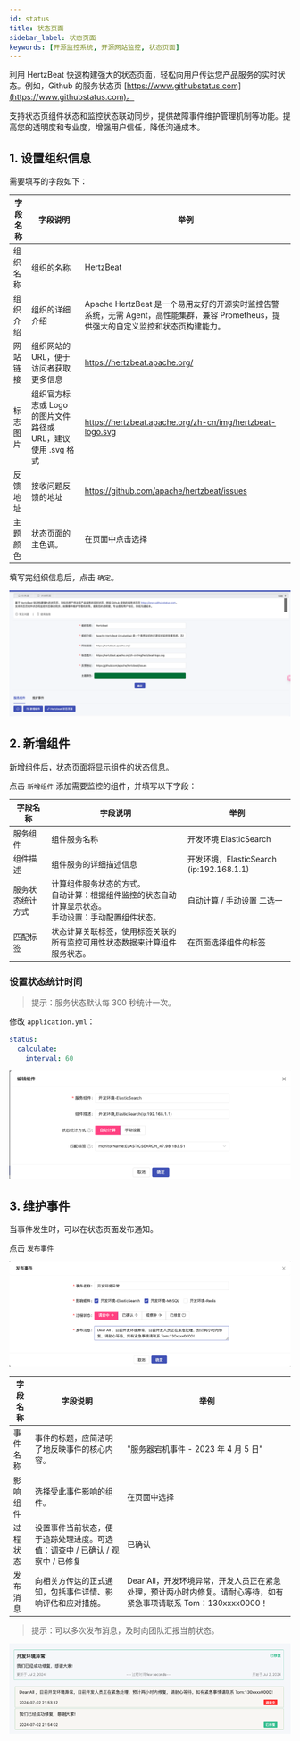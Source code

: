 ```yaml
---
id: status  
title: 状态页面  
sidebar_label: 状态页面  
keywords: [开源监控系统, 开源网站监控, 状态页面]
---
```


利用 HertzBeat 快速构建强大的状态页面，轻松向用户传达您产品服务的实时状态。例如，Github 的服务状态页 [https://www.githubstatus.com](https://www.githubstatus.com)。

支持状态页组件状态和监控状态联动同步，提供故障事件维护管理机制等功能。提高您的透明度和专业度，增强用户信任，降低沟通成本。

## 1. 设置组织信息

需要填写的字段如下：

| 字段名称 |                  字段说明                  |                                                举例                                                 |
|------|----------------------------------------|---------------------------------------------------------------------------------------------------|
| 组织名称 | 组织的名称                                  | HertzBeat                                                                                         |
| 组织介绍 | 组织的详细介绍                                | Apache HertzBeat 是一个易用友好的开源实时监控告警系统，无需 Agent，高性能集群，兼容 Prometheus，提供强大的自定义监控和状态页构建能力。 |
| 网站链接 | 组织网站的 URL，便于访问者获取更多信息                  | <https://hertzbeat.apache.org/>                                                                     |
| 标志图片 | 组织官方标志或 Logo 的图片文件路径或 URL，建议使用 .svg 格式 | <https://hertzbeat.apache.org/zh-cn/img/hertzbeat-logo.svg>                                         |
| 反馈地址 | 接收问题反馈的地址                              | <https://github.com/apache/hertzbeat/issues>                                                        |
| 主题颜色 | 状态页面的主色调。                              | 在页面中点击选择                                                                                          |

填写完组织信息后，点击 `确定`。

![HertzBeat](/img/docs/help/status-3.png)

## 2. 新增组件

新增组件后，状态页面将显示组件的状态信息。

点击 `新增组件` 添加需要监控的组件，并填写以下字段：

|   字段名称   |                            字段说明                             |                 举例                  |
|----------|-------------------------------------------------------------|-------------------------------------|
| 服务组件     | 组件服务名称                                                      | 开发环境 ElasticSearch                  |
| 组件描述     | 组件服务的详细描述信息                                                 | 开发环境，ElasticSearch (ip:192.168.1.1) |
| 服务状态统计方式 | 计算组件服务状态的方式。<br/>自动计算：根据组件监控的状态自动计算显示状态。<br/>手动设置：手动配置组件状态。 | 自动计算 / 手动设置 二选一                     |
| 匹配标签     | 状态计算关联标签，使用标签关联的所有监控可用性状态数据来计算组件服务状态。                       | 在页面选择组件的标签                          |

### 设置状态统计时间

> 提示：服务状态默认每 300 秒统计一次。

修改 `application.yml`：

```yaml
status:
  calculate:
    interval: 60
```

![HertzBeat](/img/docs/help/status-4.png)

## 3. 维护事件

当事件发生时，可以在状态页面发布通知。

点击 `发布事件`

![HertzBeat](/img/docs/help/status-1.png)

| 字段名称 |                    字段说明                     |                                  举例                                  |
|------|---------------------------------------------|----------------------------------------------------------------------|
| 事件名称 | 事件的标题，应简洁明了地反映事件的核心内容。                      | "服务器宕机事件 - 2023 年 4 月 5 日"                                           |
| 影响组件 | 选择受此事件影响的组件。                                | 在页面中选择                                                               |
| 过程状态 | 设置事件当前状态，便于追踪处理进度。可选值：调查中 / 已确认 / 观察中 / 已修复 | 已确认                                                                  |
| 发布消息 | 向相关方传达的正式通知，包括事件详情、影响评估和应对措施。               | Dear All，开发环境异常，开发人员正在紧急处理，预计两小时内修复。请耐心等待，如有紧急事项请联系 Tom：130xxxx0000！ |

> 提示：可以多次发布消息，及时向团队汇报当前状态。

![HertzBeat](/img/docs/help/status-2.png)
